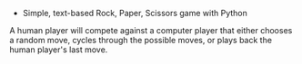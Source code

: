 * Simple, text-based Rock, Paper, Scissors game with Python

A human player will compete against a computer player that either chooses a random move, cycles through the possible moves,
or plays back the human player's last move.